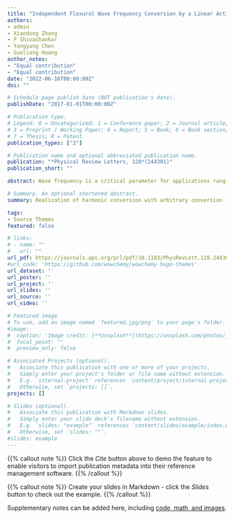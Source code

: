 ```yaml
---
title: "Independent Flexural Wave Frequency Conversion by a Linear Active Metalayer"
authors:
- admin
- Xiaodong Zhang
- P Shivashankar
- Yangyang Chen
- Guoliang Huang
author_notes:
- "Equal contribution"
- "Equal contribution"
date: "2022-06-16T00:00:00Z"
doi: ""

# Schedule page publish date (NOT publication's date).
publishDate: "2017-01-01T00:00:00Z"

# Publication type.
# Legend: 0 = Uncategorized; 1 = Conference paper; 2 = Journal article;
# 3 = Preprint / Working Paper; 4 = Report; 5 = Book; 6 = Book section;
# 7 = Thesis; 8 = Patent
publication_types: ["2"]

# Publication name and optional abbreviated publication name.
publication: "*Physical Review Letters, 128*(244301)"
publication_short: ""

abstract: Wave frequency is a critical parameter for applications ranging from structural health monitoring, noise control, and medical imaging to quantum of energy in matter. Frequency conversion is an inevitable wave phenomenon in nonlinear or time-modulated media. However, frequency conversion in linear media holds the promise of breaking limits imposed by the physics laws of wave diffraction such as Snell’s law and Rayleigh criterion. In this Letter, we physically introduce a linear active metalayer in a structural beam that can convert the wave frequency of an flexural incidence into arbitrary frequencies of transmitted waves, which is underpinned by time modulation of sensing signals and insensitive to incident amplitude. The active element, involving piezoelectric components and time-modulated transfer function, breaks energy conservation such that the generated harmonics can be fully decoupled, making the frequency conversion linear and independent. By leveraging the time-modulated unit, phase-gradient and frequency-gradient metalayers are proposed for frequency-converted wave steering and dynamic beam steering, respectively. The linear active metalayer proposed herein suggests a promising solution to fully control time-domain signals of flexural waves, in stark contrast with existing elastic metasurfaces, regardless of being passive or active.

# Summary. An optional shortened abstract.
summary: Realization of harmonic conversion with arbitrary conversion frequency, phase, and amplitude. Realization of frequency-converted wave steering and dynamic beam steering.

tags:
- Source Themes
featured: false

# links:
# - name: ""
#   url: ""
url_pdf: https://journals.aps.org/prl/pdf/10.1103/PhysRevLett.128.244301
#url_code: 'https://github.com/wowchemy/wowchemy-hugo-themes'
url_dataset: ''
url_poster: ''
url_project: ''
url_slides: ''
url_source: ''
url_video: ''

# Featured image
# To use, add an image named `featured.jpg/png` to your page's folder. 
#image:
#  caption: 'Image credit: [**Unsplash**](https://unsplash.com/photos/jdD8gXaTZsc)'
#  focal_point: ""
#  preview_only: false

# Associated Projects (optional).
#   Associate this publication with one or more of your projects.
#   Simply enter your project's folder or file name without extension.
#   E.g. `internal-project` references `content/project/internal-project/index.md`.
#   Otherwise, set `projects: []`.
projects: []

# Slides (optional).
#   Associate this publication with Markdown slides.
#   Simply enter your slide deck's filename without extension.
#   E.g. `slides: "example"` references `content/slides/example/index.md`.
#   Otherwise, set `slides: ""`.
#slides: example
---
```


{{% callout note %}}
Click the *Cite* button above to demo the feature to enable visitors to import publication metadata into their reference management software.
{{% /callout %}}

{{% callout note %}}
Create your slides in Markdown - click the *Slides* button to check out the example.
{{% /callout %}}

Supplementary notes can be added here, including [code, math, and images](https://wowchemy.com/docs/writing-markdown-latex/).
